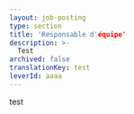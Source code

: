 ```yaml
---
layout: job-posting
type: section
title: 'Responsable d'équipe'
description: >-
  Test
archived: false
translationKey: test
leverId: aaaa
---
```


test
